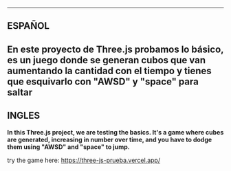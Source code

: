 ----------------------------------------------------------------------------------
ESPAÑOL
----------------------------------------------------------------------------------
**En este proyecto de Three.js probamos lo básico, es un juego donde se generan cubos
que van aumentando la cantidad con el tiempo y tienes que esquivarlo con "AWSD" y
"space" para saltar**
----------------------------------------------------------------------------------
INGLES
----------------------------------------------------------------------------------
**In this Three.js project, we are testing the basics. It's a game where cubes are 
generated, increasing in number over time, and you have to dodge them using "AWSD" 
and "space" to jump.**

try the game here:
 https://three-js-prueba.vercel.app/
